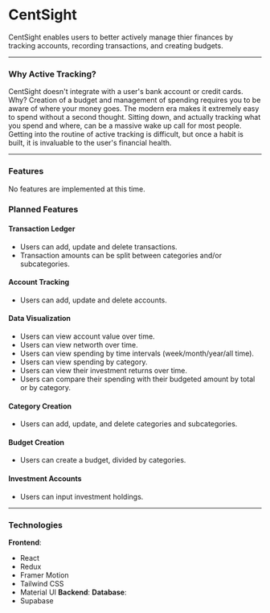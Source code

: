# CentSight
CentSight enables users to better actively manage thier finances by tracking accounts, recording transactions, and creating budgets.
****
### Why Active Tracking?
CentSight doesn't integrate with a user's bank account or credit cards. Why? Creation of a budget and management of spending requires you to be aware of where your money goes. The modern era makes it extremely easy to spend without a second thought. Sitting down, and actually tracking what you spend and where, can be a massive wake up call for most people. Getting into the routine of active tracking is difficult, but once a habit is built, it is invaluable to the user's financial health.
****
### Features
No features are implemented at this time.
### Planned Features
#### Transaction Ledger
- Users can add, update and delete transactions.
- Transaction amounts can be split between categories and/or subcategories.
#### Account Tracking
- Users can add, update and delete accounts.
#### Data Visualization
- Users can view account value over time.
- Users can view networth over time.
- Users can view spending by time intervals (week/month/year/all time).
- Users can view spending by category.
- Users can view their investment returns over time.
- Users can compare their spending with their budgeted amount by total or by category.
#### Category Creation
- Users can add, update, and delete categories and subcategories.
#### Budget Creation
- Users can create a budget, divided by categories.
#### Investment Accounts
- Users can input investment holdings.
****
### Technologies
**Frontend**:
- React
- Redux
- Framer Motion
- Tailwind CSS
- Material UI
**Backend**: 
**Database**:
- Supabase
